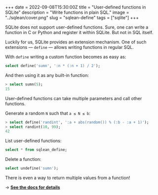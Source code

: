 +++
date = 2022-09-08T15:30:00Z
title = "User-defined functions in SQLite"
description = "Write functions in plain SQL."
image = "../sqlean/cover.png"
slug = "sqlean-define"
tags = ["sqlite"]
+++

SQLite does not support user-defined functions. Sure, one can write a function in C or Python and register it within SQLite. But not in SQL itself.

Luckily for us, SQLite provides an extension mechanism. One of such extensions — `define` — allows writing functions in regular SQL.

With `define` writing a custom function becomes as easy as:

```sql
select define('sumn', ':n * (:n + 1) / 2');
```

And then using it as any built-in function:

```sql
> select sumn(5);
15
```

User-defined functions can take multiple parameters and call other functions.

Generate a random `N` such that `a ≤ N ≤ b`:

```sql
> select define('randint', ':a + abs(random()) % (:b - :a + 1)');
> select randint(10, 99);
42
```

List user-defined functions:

```sql
select * from sqlean_define;
```

Delete a function:

```sql
select undefine('sumn');
```

There is even a way to return multiple values from a function!

&rarr; [**See the docs for details**](https://github.com/nalgeon/sqlean/blob/main/docs/define.md)
